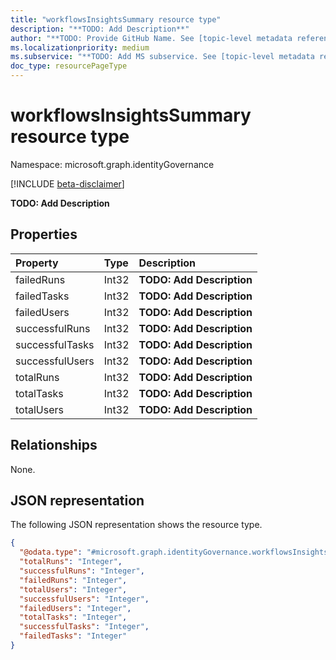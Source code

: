 ```yaml
---
title: "workflowsInsightsSummary resource type"
description: "**TODO: Add Description**"
author: "**TODO: Provide GitHub Name. See [topic-level metadata reference](https://aka.ms/msgo?pagePath=Document-APIs/Guidelines/Metadata)**"
ms.localizationpriority: medium
ms.subservice: "**TODO: Add MS subservice. See [topic-level metadata reference](https://aka.ms/msgo?pagePath=Document-APIs/Guidelines/Metadata)**"
doc_type: resourcePageType
---
```


# workflowsInsightsSummary resource type

Namespace: microsoft.graph.identityGovernance

[!INCLUDE [beta-disclaimer](../../includes/beta-disclaimer.md)]

**TODO: Add Description**

## Properties
|Property|Type|Description|
|:---|:---|:---|
|failedRuns|Int32|**TODO: Add Description**|
|failedTasks|Int32|**TODO: Add Description**|
|failedUsers|Int32|**TODO: Add Description**|
|successfulRuns|Int32|**TODO: Add Description**|
|successfulTasks|Int32|**TODO: Add Description**|
|successfulUsers|Int32|**TODO: Add Description**|
|totalRuns|Int32|**TODO: Add Description**|
|totalTasks|Int32|**TODO: Add Description**|
|totalUsers|Int32|**TODO: Add Description**|

## Relationships
None.

## JSON representation
The following JSON representation shows the resource type.
<!-- {
  "blockType": "resource",
  "@odata.type": "microsoft.graph.identityGovernance.workflowsInsightsSummary"
}
-->
``` json
{
  "@odata.type": "#microsoft.graph.identityGovernance.workflowsInsightsSummary",
  "totalRuns": "Integer",
  "successfulRuns": "Integer",
  "failedRuns": "Integer",
  "totalUsers": "Integer",
  "successfulUsers": "Integer",
  "failedUsers": "Integer",
  "totalTasks": "Integer",
  "successfulTasks": "Integer",
  "failedTasks": "Integer"
}
```

